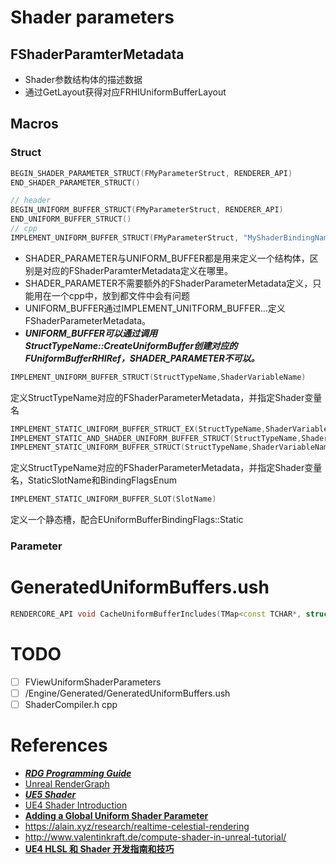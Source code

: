 # Shader parameters
## FShaderParamterMetadata
* Shader参数结构体的描述数据
* 通过GetLayout获得对应FRHIUniformBufferLayout
## Macros
### Struct
```cpp
BEGIN_SHADER_PARAMETER_STRUCT(FMyParameterStruct, RENDERER_API)
END_SHADER_PARAMETER_STRUCT()
```
```cpp
// header
BEGIN_UNIFORM_BUFFER_STRUCT(FMyParameterStruct, RENDERER_API)
END_UNIFORM_BUFFER_STRUCT()
// cpp
IMPLEMENT_UNIFORM_BUFFER_STRUCT(FMyParameterStruct, "MyShaderBindingName");
```
* SHADER_PARAMETER与UNIFORM_BUFFER都是用来定义一个结构体，区别是对应的FShaderParamterMetadata定义在哪里。
* SHADER_PARAMETER不需要额外的FShaderParameterMetadata定义，只能用在一个cpp中，放到都文件中会有问题
* UNIFORM_BUFFER通过IMPLEMENT_UNITFORM_BUFFER...定义FShaderParameterMetadata。
* ***UNIFORM_BUFFER可以通过调用StructTypeName::CreateUniformBuffer创建对应的FUniformBufferRHIRef，SHADER_PARAMETER不可以。***

```cpp
IMPLEMENT_UNIFORM_BUFFER_STRUCT(StructTypeName,ShaderVariableName)
```
定义StructTypeName对应的FShaderParameterMetadata，并指定Shader变量名

```cpp
IMPLEMENT_STATIC_UNIFORM_BUFFER_STRUCT_EX(StructTypeName,ShaderVariableName,StaticSlotName,BindingFlagsEnum) 
IMPLEMENT_STATIC_AND_SHADER_UNIFORM_BUFFER_STRUCT(StructTypeName,ShaderVariableName,StaticSlotName)
IMPLEMENT_STATIC_UNIFORM_BUFFER_STRUCT(StructTypeName,ShaderVariableName,StaticSlotName)
```
定义StructTypeName对应的FShaderParameterMetadata，并指定Shader变量名，StaticSlotName和BindingFlagsEnum

```cpp
IMPLEMENT_STATIC_UNIFORM_BUFFER_SLOT(SlotName)
```
定义一个静态槽，配合EUniformBufferBindingFlags::Static

### Parameter

# GeneratedUniformBuffers.ush
```cpp
RENDERCORE_API void CacheUniformBufferIncludes(TMap<const TCHAR*, struct FCachedUniformBufferDeclaration>& Cache, EShaderPlatform Platform);

```

# TODO
* [ ] FViewUniformShaderParameters
* [ ] /Engine/Generated/GeneratedUniformBuffers.ush
* [ ] ShaderCompiler.h cpp

# References
* [***RDG Programming Guide***](https://docs.unrealengine.com/5.1/en-US/render-dependency-graph-in-unreal-engine/)
* [Unreal RenderGraph](https://zhuanlan.zhihu.com/p/101149903)
* [***UE5 Shader***](https://scahp.tistory.com/78)
* [UE4 Shader Introduction](https://logins.github.io/graphics/2021/03/31/UE4ShadersIntroduction.html)
* [**Adding a Global Uniform Shader Parameter**](https://medium.com/@solaslin/learning-unreal-engine-4-adding-a-global-shader-uniform-1-b6d5500a5161)
* https://alain.xyz/research/realtime-celestial-rendering
* http://www.valentinkraft.de/compute-shader-in-unreal-tutorial/
* [**UE4 HLSL 和 Shader 开发指南和技巧**](https://zhuanlan.zhihu.com/p/66288908)